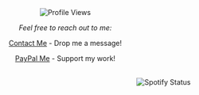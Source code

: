<div align="center">
  <img src="https://komarev.com/ghpvc/?username=HectorsGrav3&style=flat-square" alt="Profile Views" align="center" />
</div>

<div align="left">
  <p align="center"><em>Feel free to reach out to me:</em></p>

  <p align="center">
    <a href="https://e-z.bio/notorioushector" target="_blank">Contact Me</a> - Drop me a message!
  </p>

  <p align="center">
    <a href="https://paypal.me/RipZyzz" target="_blank">PayPal Me</a> - Support my work!
  </p>
</div>

<div align="center">
  <br/>
  <div align="right">
    <img src="https://spotify-github-profile.vercel.app/api/view?uid=5a1sv3mhqgh69ppt4r3rx8iqi&cover_image=true&theme=default&show_offline=false&background_color=121212&interchange=false" alt="Spotify Status" align="center" />
  </div>
</div>
